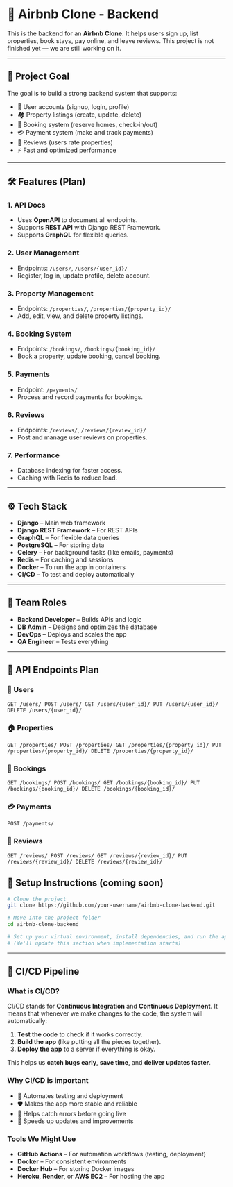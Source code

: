 # 🏡 Airbnb Clone - Backend

This is the backend for an **Airbnb Clone**. It helps users sign up, list properties, book stays, pay online, and leave reviews. This project is not finished yet — we are still working on it.

---

## 🚀 Project Goal

The goal is to build a strong backend system that supports:

- 👤 User accounts (signup, login, profile)
- 🏘️ Property listings (create, update, delete)
- 📅 Booking system (reserve homes, check-in/out)
- 💳 Payment system (make and track payments)
- 🌟 Reviews (users rate properties)
- ⚡ Fast and optimized performance

---

## 🛠 Features (Plan)

### 1. API Docs
- Uses **OpenAPI** to document all endpoints.
- Supports **REST API** with Django REST Framework.
- Supports **GraphQL** for flexible queries.

### 2. User Management
- Endpoints: `/users/`, `/users/{user_id}/`
- Register, log in, update profile, delete account.

### 3. Property Management
- Endpoints: `/properties/`, `/properties/{property_id}/`
- Add, edit, view, and delete property listings.

### 4. Booking System
- Endpoints: `/bookings/`, `/bookings/{booking_id}/`
- Book a property, update booking, cancel booking.

### 5. Payments
- Endpoint: `/payments/`
- Process and record payments for bookings.

### 6. Reviews
- Endpoints: `/reviews/`, `/reviews/{review_id}/`
- Post and manage user reviews on properties.

### 7. Performance
- Database indexing for faster access.
- Caching with Redis to reduce load.

---

## ⚙️ Tech Stack

- **Django** – Main web framework
- **Django REST Framework** – For REST APIs
- **GraphQL** – For flexible data queries
- **PostgreSQL** – For storing data
- **Celery** – For background tasks (like emails, payments)
- **Redis** – For caching and sessions
- **Docker** – To run the app in containers
- **CI/CD** – To test and deploy automatically

---

## 👥 Team Roles

- **Backend Developer** – Builds APIs and logic
- **DB Admin** – Designs and optimizes the database
- **DevOps** – Deploys and scales the app
- **QA Engineer** – Tests everything

---

## 📌 API Endpoints Plan

### 🧑 Users

```shell
GET /users/ POST /users/ GET /users/{user_id}/ PUT /users/{user_id}/ DELETE /users/{user_id}/
```


### 🏠 Properties
```shell
GET /properties/ POST /properties/ GET /properties/{property_id}/ PUT /properties/{property_id}/ DELETE /properties/{property_id}/
```
### 📆 Bookings

```shell
GET /bookings/ POST /bookings/ GET /bookings/{booking_id}/ PUT /bookings/{booking_id}/ DELETE /bookings/{booking_id}/
```

### 💳 Payments
```shell
POST /payments/
```

### 🌟 Reviews
```shell
GET /reviews/ POST /reviews/ GET /reviews/{review_id}/ PUT /reviews/{review_id}/ DELETE /reviews/{review_id}/
```

## 🚧 Setup Instructions (coming soon)

```bash
# Clone the project
git clone https://github.com/your-username/airbnb-clone-backend.git

# Move into the project folder
cd airbnb-clone-backend

# Set up your virtual environment, install dependencies, and run the app
# (We'll update this section when implementation starts)
```


---

## 🔁 CI/CD Pipeline

### What is CI/CD?

CI/CD stands for **Continuous Integration** and **Continuous Deployment**. It means that whenever we make changes to the code, the system will automatically:

1. **Test the code** to check if it works correctly.
2. **Build the app** (like putting all the pieces together).
3. **Deploy the app** to a server if everything is okay.

This helps us **catch bugs early**, **save time**, and **deliver updates faster**.

### Why CI/CD is important

- 🚀 Automates testing and deployment
- 🛡️ Makes the app more stable and reliable
- 🧪 Helps catch errors before going live
- 🔄 Speeds up updates and improvements

### Tools We Might Use

- **GitHub Actions** – For automation workflows (testing, deployment)
- **Docker** – For consistent environments
- **Docker Hub** – For storing Docker images
- **Heroku**, **Render**, or **AWS EC2** – For hosting the app
